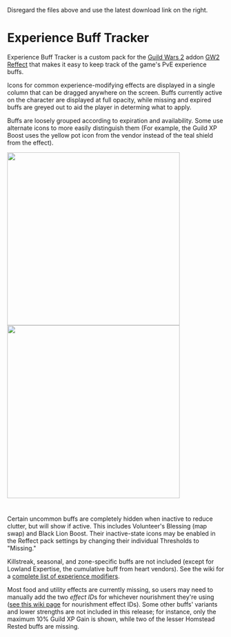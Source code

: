 Disregard the files above and use the latest download link on the right.

# Experience Buff Tracker
Experience Buff Tracker is a custom pack for the [Guild Wars 2](https://guildwars2.com) addon [GW2 Reffect](https://github.com/Zerthox/gw2-reffect/) that makes it easy to keep track of the game's PvE experience buffs.

Icons for common experience-modifying effects are displayed in a single column that can be dragged anywhere on the screen. Buffs currently active on the character are displayed at full opacity, while missing and expired buffs are greyed out to aid the player in determing what to apply.

Buffs are loosely grouped according to expiration and availability. Some use alternate icons to more easily distinguish them (For example, the Guild XP Boost uses the yellow pot icon from the vendor instead of the teal shield from the effect).


<img src="https://github.com/user-attachments/assets/42e0a68b-d0cb-4405-aadb-6d085e7c3fc0" height="400">          <img src="https://github.com/user-attachments/assets/c9443644-26a2-4daa-a3aa-d4204b028926" height="400">


#

Certain uncommon buffs are completely hidden when inactive to reduce clutter, but will show if active. This includes Volunteer's Blessing (map swap) and Black Lion Boost. Their inactive-state icons may be enabled in the Reffect pack settings by changing their individual Thresholds to "Missing."

Killstreak, seasonal, and zone-specific buffs are not included (except for Lowland Expertise, the cumulative buff from heart vendors). See the wiki for a [complete list of experience modifiers](https://wiki.guildwars2.com/wiki/Experience#Experience_modifiers).

Most food and utility effects are currently missing, so users may need to manually add the two *effect ID*s for whichever nourishment they're using ([see this wiki page](https://wiki.guildwars2.com/wiki/Guild_Wars_2_Wiki:Projects/Nourishment_effect_ids) for nourishment effect IDs). Some other buffs' variants and lower strengths are not included in this release; for instance, only the maximum 10% Guild XP Gain is shown, while two of the lesser Homstead Rested buffs are missing. 
